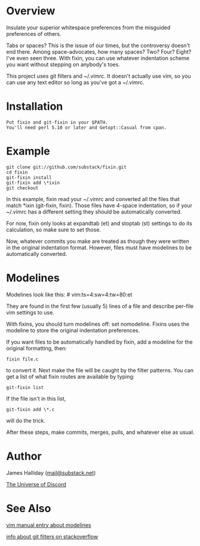 Overview
========

Insulate your superior whitespace preferences from the misguided preferences of
others.

Tabs or spaces? This is the issue of our times, but the controversy doesn't end
there. Among space-advocates, how many spaces? Two? Four? Eight? I've even seen
three. With fixin, you can use whatever indentation scheme you want without
stepping on anybody's toes.

This project uses git filters and ~/.vimrc. It doesn't actually use vim, so you
can use any text editor so long as you've got a ~/.vimrc.

Installation
============
    Put fixin and git-fixin in your $PATH.
    You'll need perl 5.10 or later and Getopt::Casual from cpan.

Example
=======
    git clone git://github.com/substack/fixin.git
    cd fixin
    git-fixin install
    git-fixin add \*ixin
    git checkout

In this example, fixin read your ~/.vimrc and converted all the files that match
*ixin (git-fixin, fixin). Those files have 4-space indentation, so if your
~/.vimrc has a different setting they should be automatically converted.

For now, fixin only looks at expandtab (et) and stoptab (st) settings to do its
calculation, so make sure to set those.

Now, whatever commits you make are treated as though they were written in the
original indentation format. However, files must have modelines to be
automatically converted.

Modelines
=========

Modelines look like this:
    # vim:ts=4:sw=4:tw=80:et

They are found in the first few (usually 5) lines of a file and describe
per-file vim settings to use.

With fixins, you should turn modelines off: set nomodeline.
Fixins uses the modeline to store the original indentation preferences.

If you want files to be automatically handled by fixin, add a modeline for the
original formatting, then:

    fixin file.c

to convert it. Next make the file will be caught by the filter patterns. You can
get a list of what fixin routes are available by typing:

    git-fixin list

If the file isn't in this list,

    git-fixin add \*.c

will do the trick.

After these steps, make commits, merges, pulls, and whatever else as usual.

Author
======
James Halliday (mail@substack.net)

[The Universe of Discord](http://substack.net)

See Also
========

[vim manual entry about modelines](http://vimdoc.sourceforge.net/htmldoc/options.html#auto-setting)

[info about git filters on stackoverflow](http://stackoverflow.com/questions/2316677/can-git-automatically-switch-between-spaces-and-tabs)
